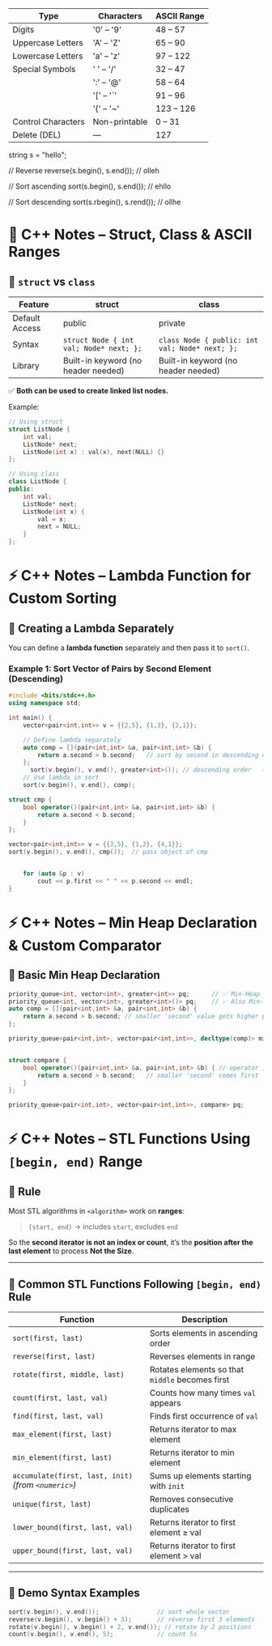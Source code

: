 | Type               | Characters    | ASCII Range |
| ------------------ | ------------- | ----------- |
| Digits             | '0' – '9'     | 48 – 57     |
| Uppercase Letters  | 'A' – 'Z'     | 65 – 90     |
| Lowercase Letters  | 'a' – 'z'     | 97 – 122    |
| Special Symbols    | ' ' – '/'     | 32 – 47     |
|                    | ':' – '@'     | 58 – 64     |
|                    | '[' – '`'     | 91 – 96     |
|                    | '{' – '~'     | 123 – 126   |
| Control Characters | Non-printable | 0 – 31      |
| Delete (DEL)       | —             | 127         |


string s = "hello";

// Reverse
reverse(s.begin(), s.end());   // olleh

// Sort ascending
sort(s.begin(), s.end());      // ehllo

// Sort descending
sort(s.rbegin(), s.rend());    // ollhe


# 🧠 C++ Notes – Struct, Class & ASCII Ranges

## 🔹 `struct` vs `class`

| Feature | struct | class |
|----------|---------|--------|
| Default Access | public | private |
| Syntax | `struct Node { int val; Node* next; };` | `class Node { public: int val; Node* next; };` |
| Library | Built-in keyword (no header needed) | Built-in keyword (no header needed) |

✅ **Both can be used to create linked list nodes.**

Example:
```cpp
// Using struct
struct ListNode {
    int val;
    ListNode* next;
    ListNode(int x) : val(x), next(NULL) {}
};

// Using class
class ListNode {
public:
    int val;
    ListNode* next;
    ListNode(int x) {
        val = x;
        next = NULL;
    }
};
````

# ⚡ C++ Notes – Lambda Function for Custom Sorting

## 🔹 Creating a Lambda Separately

You can define a **lambda function** separately and then pass it to `sort()`.

### Example 1: Sort Vector of Pairs by Second Element (Descending)
```cpp
#include <bits/stdc++.h>
using namespace std;

int main() {
    vector<pair<int,int>> v = {{2,5}, {1,3}, {2,1}};

    // Define lambda separately
    auto comp = [](pair<int,int> &a, pair<int,int> &b) {
        return a.second > b.second;   // sort by second in descending order
    };
      sort(v.begin(), v.end(), greater<int>()); // descending order   ()imp after grter 
    // Use lambda in sort
    sort(v.begin(), v.end(), comp);

struct cmp {
    bool operator()(pair<int,int> &a, pair<int,int> &b) {
        return a.second < b.second;
    }
};

vector<pair<int,int>> v = {{3,5}, {1,2}, {4,1}};
sort(v.begin(), v.end(), cmp());  // pass object of cmp


    for (auto &p : v)
        cout << p.first << " " << p.second << endl;
}
````

# ⚡ C++ Notes – Min Heap Declaration & Custom Comparator

## 🔹 Basic Min Heap Declaration

```cpp
priority_queue<int, vector<int>, greater<int>> pq;      // ✅ Min-Heap
priority_queue<int, vector<int>, greater<int>()> pq;    // ✅ Also Min-Heap (with parentheses)
auto comp = [](pair<int,int> &a, pair<int,int> &b) {
    return a.second > b.second; // smaller 'second' value gets higher priority
};

priority_queue<pair<int,int>, vector<pair<int,int>>, decltype(comp)> minHeap(comp);


struct compare {
    bool operator()(pair<int,int> &a, pair<int,int> &b) { // operator is fix 
        return a.second > b.second;   // smaller 'second' comes first
    }
};

priority_queue<pair<int,int>, vector<pair<int,int>>, compare> pq;

````

# ⚡ C++ Notes – STL Functions Using `[begin, end)` Range

## 🔹 Rule
Most STL algorithms in `<algorithm>` work on **ranges**:
> `[start, end)` → includes `start`, excludes `end`

So the **second iterator is not an index or count**, it’s the **position after the last element** to process **Not the Size**.

---

## 🔹 Common STL Functions Following `[begin, end)` Rule

| Function | Description |
|-----------|--------------|
| `sort(first, last)` | Sorts elements in ascending order |
| `reverse(first, last)` | Reverses elements in range |
| `rotate(first, middle, last)` | Rotates elements so that `middle` becomes first |
| `count(first, last, val)` | Counts how many times `val` appears |
| `find(first, last, val)` | Finds first occurrence of `val` |
| `max_element(first, last)` | Returns iterator to max element |
| `min_element(first, last)` | Returns iterator to min element |
| `accumulate(first, last, init)` *(from `<numeric>`)* | Sums up elements starting with `init` |
| `unique(first, last)` | Removes consecutive duplicates |
| `lower_bound(first, last, val)` | Returns iterator to first element ≥ val |
| `upper_bound(first, last, val)` | Returns iterator to first element > val |

---

## 🔹 Demo Syntax Examples

```cpp
sort(v.begin(), v.end());                // sort whole vector
reverse(v.begin(), v.begin() + 3);       // reverse first 3 elements
rotate(v.begin(), v.begin() + 2, v.end()); // rotate by 2 positions
count(v.begin(), v.end(), 5);            // count 5s
```
